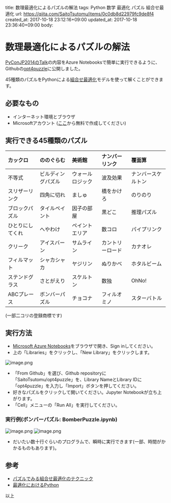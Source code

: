 title: 数理最適化によるパズルの解法
tags: Python 数学 最適化 パズル 組合せ最適化
url: https://qiita.com/SaitoTsutomu/items/0c0db8d22979fc9de8f4
created_at: 2017-10-18 23:12:16+09:00
updated_at: 2017-10-18 23:36:40+09:00
body:

# 数理最適化によるパズルの解法

[PyConJP2014のTalk](https://pycon.jp/2014/schedule/presentation/23/)の内容をAzure Notebooksで簡単に実行できるように、Githubの[opt4puzzle](https://github.com/SaitoTsutomu/opt4puzzle)に公開しました。

45種類のパズルをPythonによる[組合せ最適化](https://qiita.com/SaitoTsutomu/items/bfbf4c185ed7004b5721)モデルを使って解くことができます。

## 必要なもの

- インターネット環境とブラウザ
- Microsoftアカウント ([ここ](https://www.microsoft.com/ja-jp/msaccount/)から無料で作成してください)

## 実行できる45種類のパズル

カックロ | ののぐらむ | 美術館 | ナンバーリンク | 覆面算
:--|:--|:--|:--|:--
不等式 | ビルディングパズル | ウォールロジック | 波及効果 | ナンバースケルトン
スリザーリンク | 四角に切れ | ましゅ | 橋をかけろ | のりのり
ブロックパズル | タイルペイント | 因子の部屋 | 黒どこ | 推理パズル
ひとりにしてくれ | へやわけ | ペイントエリア | 数コロ | パイプリンク
クリーク | アイスバーン | サムライン | カントリーロード | カナオレ
フィルマット | シャカシャカ | ヤジリン | ぬりかべ | ホタルビーム
ステンドグラス | さとがえり | スケルトン | 数独 | OhNo!
ABCプレース | ボンバーパズル | チョコナ | フィルオミノ | スターバトル

(一部二コリの登録商標です)

## 実行方法

- [Microsoft Azure Notebooks](https://notebooks.azure.com/)をブラウザで開き、Sign inしてください。
- 上の「Libraries」をクリックし、「New Library」をクリックします。

![image.png](https://qiita-image-store.s3.amazonaws.com/0/13955/087b0a8b-442a-1703-7b82-2d47a8378ff8.png)

- 「From Github」を選び、Github repositoryに「SaitoTsutomu/opt4puzzle」を、Library NameとLibrary IDに「opt4puzzle」を入力し「Import」ボタンを押してください。
- 好きなパズルをクリックして開いてください。Jupyter Notebookが立ち上がります。
- 「Cell」メニューの「Run All」を実行してください。

### 実行例(ボンバーパズル: BomberPuzzle.ipynb)

![image.png](https://qiita-image-store.s3.amazonaws.com/0/13955/1fbc894c-8fd6-f196-2be2-0d5805a3bb06.png)
![image.png](https://qiita-image-store.s3.amazonaws.com/0/13955/cbb52bb2-e0dd-5885-d391-96be02c06874.png)

- だいたい数十行ぐらいのプログラムで、瞬時に実行できます(一部、時間がかかるものもあります)。

## 参考

- [パズルでみる組合せ最適化のテクニック](https://qiita.com/SaitoTsutomu/items/f05f4ff05d4ce6099ff3)
- [最適化におけるPython](https://qiita.com/SaitoTsutomu/items/070ca9cb37c6b2b492f0)

以上


